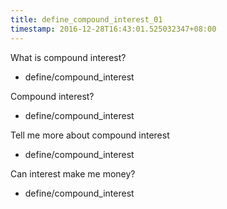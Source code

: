```yaml
---
title: define_compound_interest_01
timestamp: 2016-12-28T16:43:01.525032347+08:00
---
```


What is compound interest?
* define/compound_interest

Compound interest?
* define/compound_interest

Tell me more about compound interest
* define/compound_interest

Can interest make me money?
* define/compound_interest
